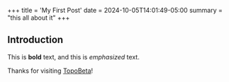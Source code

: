 +++
title = 'My First Post'
date = 2024-10-05T14:01:49-05:00
summary = "this all about it"
+++

## Introduction

This is **bold** text, and this is _emphasized_ text.

Thanks for visiting [TopoBeta](https://topobeta.com)!
